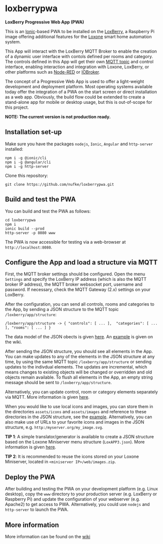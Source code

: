 # loxberrypwa

**LoxBerry Progressive Web App (PWA)**

This is an [Ionic](https://ionicframework.com/)-based PWA to be installed on the [LoxBerry](https://loxwiki.atlassian.net/wiki/spaces/LOXBERRY/overview), a Raspberry Pi image offering additional features for the [Loxone](https://www.loxone.com/) smart home automation system.

This App will interact with the LoxBerry MQTT Broker to enable the creation of a dynamic user interface with contols defined per rooms and category. The controls defined in this App will get their own [MQTT topic](https://github.com/nufke/loxberrypwa/wiki/MQTT-API) and control interface, enabling interaction and integration with Loxone, LoxBerry, or other platforms such as [Node-RED](https://nodered.org/) or [IOBroker](https://www.iobroker.net/).

The concept of a Progressive Web App is used to offer a light-weight development and deployment platform. Most operating systems available today offer the integration of a PWA on the start screen or direct installation as a web app. Obviously, the build flow could be extended to create a stand-alone app for mobile or desktop usage, but this is out-of-scope for this project.

**NOTE: The current version is not production ready.**

## Installation set-up

Make sure you have the packages `nodejs`, `Ionic`, `Angular` and `http-server` installed:
```
npm i -g @ionic/cli
npm i -g @angular/cli
npm i -g http-server
```

Clone this repository:
```
git clone https://github.com/nufke/loxberrypwa.git
```

## Build and test the PWA

You can build and test the PWA as follows:
```
cd loxberrypwa
npm i
ionic build --prod
http-server -p 8080 www
```

The PWA is now accessible for testing via a web-browser at `http://localhost:8080`.

## Configure the App and load a structure via MQTT

First, the MQTT broker settings should be configured. Open the menu `Settings` and specify the LoxBerry IP address (which is also the MQTT broker IP address), the MQTT broker websocket port, username and password. If necessary, check the MQTT Gateway (2.x) settings on your LoxBerry.

After the configuration, you can send all controls, rooms and categories to the App, by sending a JSON structure to the MQTT topic `/loxberry/app/structure`:
```
/loxberry/app/structure -> { "controls": [ ... ],  "categories": [ ... ], "rooms": [ ... ] }
```
The data model of the JSON obects is given [here](https://github.com/nufke/loxberrypwa/wiki/JSON-data-model). An [example](https://github.com/nufke/loxberrypwa/wiki/Example) is given on the wiki.

After sending the JSON structure, you should see all elements in the App. You can make updates to any of the elements in the JSON structure at any time, by using the same MQTT topic `/loxberry/app/structure` or sending updates to the indivdual elements. The updates are incremental, which means changes to existing objects will be changed or overridden and old objects remain available. To flush all elements in the App, an empty string message should be sent to `/loxberry/app/structure`.

Alternatively, you can update control, room or category elements separately via MQTT. More information is given [here](https://github.com/nufke/loxberrypwa/wiki/MQTT-API).

When you would like to use local icons and images, you can store them in the directories `assets/icons` and `assets/images` and reference to these directories in the JSON structure, see the [example](https://github.com/nufke/loxberrypwa/wiki/Example).
Alternatively, you can also make use of URLs to your favorite icons and images in the JSON structure, e.g. `http:/myserver.org/my_image.svg`.

**TIP 1**: A simple translator/generator is available to create a JSON structure based on the Loxone Miniserver menu structure (`LoxAPP3.json`). More information is given [here](https://github.com/nufke/loxberrypwa/wiki/JSON-data-model#json-data-model-generator--translator).

**TIP 2**: It is recommended to reuse the icons stored on your Loxone Miniserver, located in `<miniserver IP>/web/images.zip`.

## Deploy the PWA

After building and testing the PWA on your development platform (e.g. Linux desktop), copy the `www` directory to your production server (e.g. LoxBerry or Raspberry Pi) and update the configuration of your webserver (e.g. Apache2) to get access to PWA. Alternatively, you could use `nodejs` and `http-server` to launch the PWA.

## More information

More information can be found on the [wiki](https://github.com/nufke/loxberrypwa/wiki)
